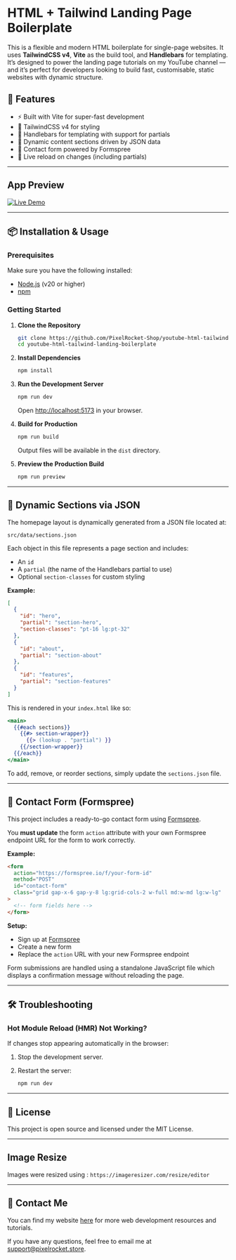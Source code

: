 # HTML + Tailwind Landing Page Boilerplate

This is a flexible and modern HTML boilerplate for single-page websites. It uses **TailwindCSS v4**, **Vite** as the build tool, and **Handlebars** for templating. It’s designed to power the landing page tutorials on my YouTube channel — and it’s perfect for developers looking to build fast, customisable, static websites with dynamic structure.

## 🚀 Features

- ⚡ Built with Vite for super-fast development
- 🎨 TailwindCSS v4 for styling
- 🯙 Handlebars for templating with support for partials
- 📂 Dynamic content sections driven by JSON data
- 📨 Contact form powered by Formspree
- 🔁 Live reload on changes (including partials)

---

## App Preview

[![Live Demo](https://img.shields.io/badge/Live_Demo-Visit-brightgreen?style=for-the-badge)](https://html-tailwind-landing-boilerplate.vercel.app/)

---

## 📦 Installation & Usage

### Prerequisites

Make sure you have the following installed:

- [Node.js](https://nodejs.org/) (v20 or higher)
- [npm](https://www.npmjs.com/)

### Getting Started

1. **Clone the Repository**

   ```bash
   git clone https://github.com/PixelRocket-Shop/youtube-html-tailwind-landing-boilerplate.git
   cd youtube-html-tailwind-landing-boilerplate
   ```

2. **Install Dependencies**

   ```bash
   npm install
   ```

3. **Run the Development Server**

   ```bash
   npm run dev
   ```

   Open [http://localhost:5173](http://localhost:5173) in your browser.

4. **Build for Production**

   ```bash
   npm run build
   ```

   Output files will be available in the `dist` directory.

5. **Preview the Production Build**

   ```bash
   npm run preview
   ```

---

## 🯙️ Dynamic Sections via JSON

The homepage layout is dynamically generated from a JSON file located at:

```
src/data/sections.json
```

Each object in this file represents a page section and includes:

- An `id`
- A `partial` (the name of the Handlebars partial to use)
- Optional `section-classes` for custom styling

**Example:**

```json
[
  {
    "id": "hero",
    "partial": "section-hero",
    "section-classes": "pt-16 lg:pt-32"
  },
  {
    "id": "about",
    "partial": "section-about"
  },
  {
    "id": "features",
    "partial": "section-features"
  }
]
```

This is rendered in your `index.html` like so:

```handlebars
<main>
  {{#each sections}}
    {{#> section-wrapper}}
      {{> (lookup . "partial") }}
    {{/section-wrapper}}
  {{/each}}
</main>
```

To add, remove, or reorder sections, simply update the `sections.json` file.

---

## 📨 Contact Form (Formspree)

This project includes a ready-to-go contact form using [Formspree](https://formspree.io/).

You **must update** the form `action` attribute with your own Formspree endpoint URL for the form to work correctly.

**Example:**

```html
<form
  action="https://formspree.io/f/your-form-id"
  method="POST"
  id="contact-form"
  class="grid gap-x-6 gap-y-8 lg:grid-cols-2 w-full md:w-md lg:w-lg"
>
  <!-- form fields here -->
</form>
```

**Setup:**

- Sign up at [Formspree](https://formspree.io/)
- Create a new form
- Replace the `action` URL with your new Formspree endpoint

Form submissions are handled using a standalone JavaScript file which displays a confirmation message without reloading the page.

---

## 🛠️ Troubleshooting

### Hot Module Reload (HMR) Not Working?

If changes stop appearing automatically in the browser:

1. Stop the development server.
2. Restart the server:

   ```bash
   npm run dev
   ```

---

## 📄 License

This project is open source and licensed under the MIT License.

---

## Image Resize
Images were resized using :
`https://imageresizer.com/resize/editor`


---

## 💬 Contact Me

You can find my website [here](https://www.pixelrocket.store) for more web development resources and tutorials.

If you have any questions, feel free to email me at [support@pixelrocket.store](mailto:support@pixelrocket.store).
